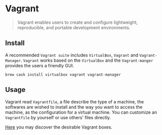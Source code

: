 # Vagrant

> Vagrant enables users to create and configure lightweight, reproducible, and portable development environments.

## Install

A recommended `Vagrant suite` includes `VirtualBox`, `Vagrant` and `Vagrant-Manager`. `Vagrant` works based on the `VirtualBox` and the `Vagrant-manger` provides the users a friendly GUI. 

    brew cask install virtualbox vagrant vagrant-manager

## Usage

Vagrant read `Vagrantfile`, a file describe the type of a machine, the softwares are wished to install and the way you want to access the machine, as the configuration for a virtual machine. You can customize an `Vagrantfile` by yourself or use others' files directly.

[Here](https://atlas.hashicorp.com/boxes/search) you may discover the desirable Vagrant boxes.

